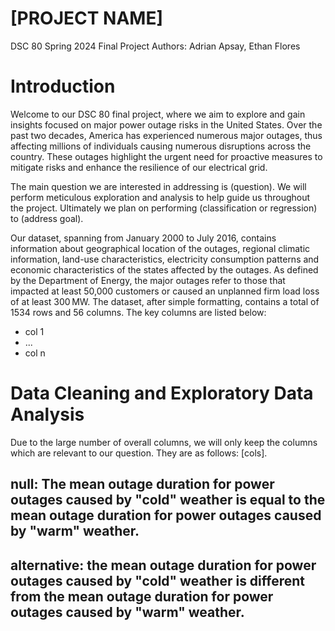 # [PROJECT NAME]
DSC 80 Spring 2024 Final Project
Authors: Adrian Apsay, Ethan Flores

# Introduction
Welcome to our DSC 80 final project, where we aim to explore and gain insights focused on major power outage risks in the United States.  Over the past two decades, America has experienced numerous major outages, thus affecting millions of individuals causing numerous disruptions across the country. These outages highlight the urgent need for proactive measures to mitigate risks and enhance the resilience of our electrical grid.

The main question we are interested in addressing is (question). We will perform meticulous exploration and analysis to help guide us throughout the project. Ultimately we plan on performing (classification or regression) to (address goal).

Our dataset, spanning from January 2000 to July 2016, contains information about geographical location of the outages, regional climatic information, land-use characteristics, electricity consumption patterns and economic characteristics of the states affected by the outages. As defined by the Department of Energy, the major outages refer to those that impacted at least 50,000 customers or caused an unplanned firm load loss of at least 300 MW. The dataset, after simple formatting, contains a total of 1534 rows and 56 columns.  The key columns are listed below: 

- col 1
- ...
- col n

# Data Cleaning and Exploratory Data Analysis
Due to the large number of overall columns, we will only keep the columns which are relevant to our question. They are as follows: [cols]. 

## null: The mean outage duration for power outages caused by "cold" weather is equal to the mean outage duration for power outages caused by "warm" weather.
## alternative: the mean outage duration for power outages caused by "cold" weather is different from the mean outage duration for power outages caused by "warm" weather.

